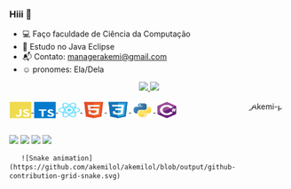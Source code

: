 ### Hiii  🤞
- 💻 Faço faculdade de Ciência da Computação
- 📖 Estudo no Java Eclipse
- :mailbox_with_mail: Contato: managerakemi@gmail.com
- :relaxed: pronomes: Ela/Dela 
<div align="center">
  <a href="=https://github.com/akemilol">
  <img height="180em" src="https://github-readme-stats.vercel.app/api?username=akemilol&show_icons=true&theme=dracula&include_all_commits=true&count_private=true"/>
  <img height="180em" src="https://github-readme-stats.vercel.app/api/top-langs/?username=akemilol&layout=compact&langs_count=7&theme=dracula"/>
</div>
</div>
<div style="display: inline_block"><br>
  <img align="center" alt="akemi-Js" height="30" width="40" src="https://raw.githubusercontent.com/devicons/devicon/master/icons/javascript/javascript-plain.svg">
  <img align="center" alt="akemi-Ts" height="30" width="40" src="https://raw.githubusercontent.com/devicons/devicon/master/icons/typescript/typescript-plain.svg">
  <img align="center" alt="akemi-React" height="30" width="40" src="https://raw.githubusercontent.com/devicons/devicon/master/icons/react/react-original.svg">
  <img align="center" alt="akemi-HTML" height="30" width="40" src="https://raw.githubusercontent.com/devicons/devicon/master/icons/html5/html5-original.svg">
  <img align="center" alt="akemi-CSS" height="30" width="40" src="https://raw.githubusercontent.com/devicons/devicon/master/icons/css3/css3-original.svg">
  <img align="center" alt="akemi-Python" height="30" width="40" src="https://raw.githubusercontent.com/devicons/devicon/master/icons/python/python-original.svg">
  <img align="center" alt="akemi-Csharp" height="30" width="40" src="https://raw.githubusercontent.com/devicons/devicon/master/icons/csharp/csharp-original.svg">
  <img align="right" alt="Akemi-pic" height="150" style="border-radius:50px;" src="https://media.discordapp.net/attachments/969397606084137063/973750544986411068/Bareum.png">
</div>
  
##

  <div> 
  <a href="https://www.youtube.com/channel/UCk1O0cWHpM29unUKi_Drkhg" target="_blank"><img src="https://img.shields.io/badge/YouTube-FF0000?style=for-the-badge&logo=youtube&logoColor=white" target="_blank"></a>
  <a href="https://www.instagram.com/cyberpunkoff/" target="_blank"><img src="https://img.shields.io/badge/-Instagram-%23E4405F?style=for-the-badge&logo=instagram&logoColor=white" target="_blank"></a>
 	<a href="https://www.twitch.tv/akemisky" target="_blank"><img src="https://img.shields.io/badge/Twitch-9146FF?style=for-the-badge&logo=twitch&logoColor=white" target="_blank"></a>
 <a href = "mailto:managerakemi@gmail.com"><img src="https://img.shields.io/badge/-Gmail-%23333?style=for-the-badge&logo=gmail&logoColor=white" target="_blank"></a>

       ![Snake animation](https://github.com/akemilol/akemilol/blob/output/github-contribution-grid-snake.svg)
 

</div>
